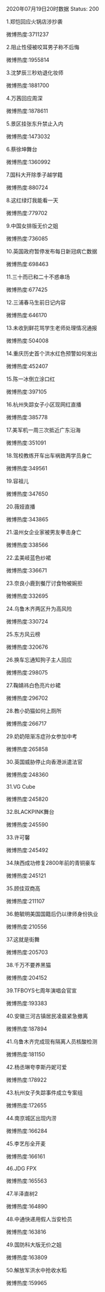 2020年07月19日20时数据
Status: 200

1.郑恺回应火锅店涉抄袭

微博热度:3711237

2.阻止性侵被咬耳男子称不后悔

微博热度:1955814

3.沈梦辰三秒劝退化妆师

微博热度:1881700

4.万茜回应周深

微博热度:1878611

5.景区挂张东升禁止入内

微博热度:1473032

6.蔡徐坤舞台

微博热度:1360992

7.国科大开除季子越学籍

微博热度:880724

8.这红绿灯我能看一天

微博热度:779702

9.中国女排版无价之姐

微博热度:736085

10.英国政府暂停发布每日新冠病亡数据

微博热度:698463

11.三十而已和二十不惑串场

微博热度:677425

12.三浦春马生前日记内容

微博热度:646170

13.未收到鲜花骂学生老师处理情况通报

微博热度:504008

14.重庆历史首个洪水红色预警如何发出

微博热度:452407

15.陈一冰倒立涂口红

微博热度:397105

16.杭州失踪女子小区现网红直播

微博热度:385778

17.美军机一周三次抵近广东沿海

微博热度:351091

18.驾校教练开车出车祸致两学员身亡

微博热度:349561

19.容祖儿

微博热度:347650

20.薇娅直播

微博热度:343865

21.温州女企业家被男友拳击身亡

微博热度:338566

22.孟美岐蓝色纱裙

微博热度:336671

23.奈良小鹿到餐厅讨食物被婉拒

微博热度:332695

24.乌鲁木齐两区升为高风险

微博热度:330724

25.东方风云榜

微博热度:320676

26.换车忘通知狗子主人回应

微博热度:298075

27.鞠婧祎白色亮片纱裙

微博热度:296702

28.教小奶猫如何上厕所

微博热度:266717

29.奶奶陪渐冻症孙女参加中考

微博热度:265858

30.英国威胁停止向香港派遣法官

微博热度:248360

31.VG Cube

微博热度:245820

32.BLACKPINK舞台

微博热度:245590

33.许可馨

微博热度:245492

34.陕西成功修复2800年前的青铜豪车

微博热度:245121

35.顾佳双商高

微博热度:211107

36.鲍毓明美国国籍后仍以律师身份执业

微博热度:210556

37.这就是街舞

微博热度:205703

38.千万不要养黑猫

微博热度:204152

39.TFBOYS七周年演唱会官宣

微博热度:193383

40.安徽三河古镇居民凌晨紧急撤离

微博热度:187894

41.乌鲁木齐完成现有隔离人员核酸检测

微博热度:181150

42.杨丞琳夸李斯丹妮可爱

微博热度:178922

43.杭州女子失踪事件成立专案组

微博热度:172655

44.南京城区出现内涝

微博热度:166284

45.李艺彤全开麦

微博热度:166161

46.JDG FPX

微博热度:165563

47.半泽直树2

微博热度:164890

48.中通快递用假人当安检员

微博热度:163816

49.国防科大版无价之姐

微博热度:163809

50.解放军洪水中抢收水稻

微博热度:159965


